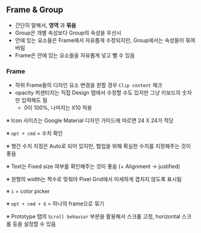## Frame & Group

- 간단히 말해서, **영역** 과 **묶음**
- Group은 개별 속성보다 Group의 속성을 우선시
- 안에 있는 요소들은 Frame에서 자유롭게 수정되지만, Group에서는 속성들이 묶여버림
- Frame은 안에 있는 요소들을 자유롭게 넣고 뺄 수 있음

### Frame

- 하위 Frame들의 디자인 요소 변경을 원할 경우 `Clip content` 체크
- opacity 퍼센티지는 직접 Design 탭에서 수정할 수도 있지만 그냥 키보드의 숫자만 입력해도 됨
  - 0이 100%, 나머지는 X10 적용

※ Icon 사이즈는 Google Material 디자인 가이드에 따르면 24 X 24가 적당

※ `opt + cmd` = 수치 확인

※ 행간 수치 지정은 Auto로 되어 있지만, 협업을 위해 확실한 수치를 지정해주는 것이 좋음

※ Text는 Fixed size 여부를 확인해주는 것이 좋음 (+ Alignment → justified)

※ 원형의 width는 짝수로 맞춰야 Pixel Grid에서 미세하게 겹치지 않도록 표시됨

※ `i` = color picker

※ `opt + cmd + G` = 하나의 frame으로 묶기

※ Prototype 탭의 `Scroll behavior` 부분을 활용해서 스크롤 고정, horizontal 스크롤 등을 설정할 수 있음
